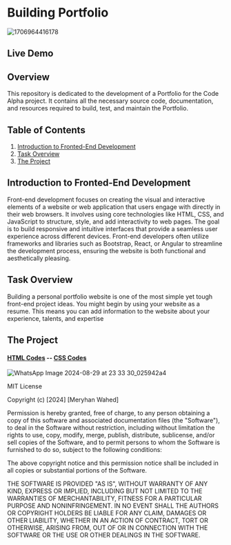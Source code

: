 # Building Portfolio

![1706964416178](https://github.com/user-attachments/assets/0c5fb28b-e443-42d2-88e7-c66055dcdc8d)

## Live Demo



## Overview

This repository is dedicated to the development of a Portfolio for the Code Alpha project. It contains all the necessary source code, documentation, and resources required to build, test, and maintain the Portfolio.

## Table of Contents

1. [Introduction to Fronted-End Development](#Introduction-to-Fronted-End-Development)
2. [Task Overview](#Task-Overview)
3. [The Project](#The-Project)
 

## Introduction to Fronted-End Development

Front-end development focuses on creating the visual and interactive elements of a website or web application that users engage with directly in their web browsers. It involves using core technologies like HTML, CSS, and JavaScript to structure, style, and add interactivity to web pages. The goal is to build responsive and intuitive interfaces that provide a seamless user experience across different devices. Front-end developers often utilize frameworks and libraries such as Bootstrap, React, or Angular to streamline the development process, ensuring the website is both functional and aesthetically pleasing.

## Task Overview

Building a personal portfolio website is one of the most simple yet tough front-end project ideas. You might begin by using your website as a resume. This means you can add information to the website about your experience, talents, and expertise

## The Project

  #### [HTML Codes](HTML-Codes)      --     [CSS Codes](CSS_Codes) 

 ![WhatsApp Image 2024-08-29 at 23 33 30_025942a4](https://github.com/user-attachments/assets/35d94f67-c546-4a90-9a86-c0798a018051)



MIT License

Copyright (c) [2024] [Meryhan Wahed]

Permission is hereby granted, free of charge, to any person obtaining a copy
of this software and associated documentation files (the "Software"), to deal
in the Software without restriction, including without limitation the rights
to use, copy, modify, merge, publish, distribute, sublicense, and/or sell
copies of the Software, and to permit persons to whom the Software is
furnished to do so, subject to the following conditions:

The above copyright notice and this permission notice shall be included in all
copies or substantial portions of the Software.

THE SOFTWARE IS PROVIDED "AS IS", WITHOUT WARRANTY OF ANY KIND, EXPRESS OR
IMPLIED, INCLUDING BUT NOT LIMITED TO THE WARRANTIES OF MERCHANTABILITY,
FITNESS FOR A PARTICULAR PURPOSE AND NONINFRINGEMENT. IN NO EVENT SHALL THE
AUTHORS OR COPYRIGHT HOLDERS BE LIABLE FOR ANY CLAIM, DAMAGES OR OTHER
LIABILITY, WHETHER IN AN ACTION OF CONTRACT, TORT OR OTHERWISE, ARISING FROM,
OUT OF OR IN CONNECTION WITH THE SOFTWARE OR THE USE OR OTHER DEALINGS IN THE
SOFTWARE.